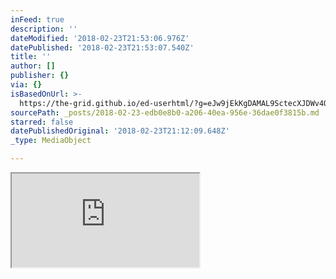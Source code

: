 ```yaml
---
inFeed: true
description: ''
dateModified: '2018-02-23T21:53:06.976Z'
datePublished: '2018-02-23T21:53:07.540Z'
title: ''
author: []
publisher: {}
via: {}
isBasedOnUrl: >-
  https://the-grid.github.io/ed-userhtml/?g=eJw9jEkKgDAMAL9SctecXJDWv4Qo2kIXmij6ew-KxxmGscLVFzV6l9WBrpdioJNeC2YhpeZImivvDVMs5LfkoBvGHoxUdrCrFpkQv6jlHDHIj9GnNgjMFt_l_AAbICht
sourcePath: _posts/2018-02-23-edb0e8b0-a206-40ea-956e-36dae0f3815b.md
starred: false
datePublishedOriginal: '2018-02-23T21:12:09.648Z'
_type: MediaObject

---
```

<iframe src="https://the-grid.github.io/ed-userhtml/?g=eJyFU0tu1EAQXZNTFN4MSOl4JgESPB8pmwASZJGBA5TbNZ5K-qfu8sBwotwjF6NtJygKGuGF1fW66tXndS2SjhwEZB9oWQj9kvIWdziiBTQoqDonPuqt0mgDcuuWxfvziw8FpKiXxVYkpKosH51OtLflbfprWnYnt6lYLcqRcnW02PhoV0evFg3vQBtMaVmgoSjKUkrY0ousZMiSk0ennikH9vHsQve88OKJjSyyydUG6eJBtsGpgCN4-oJBTVtvGorL4rKJuRiCR6-yz1d3It49JdFojBKvUAv3qCAEtVOz_N-qU2gU1xB95xpq1BlsvBPV--guqgBW1Wp2qLLU1ZZzN0n2JrdWo75rByalvfGxim39Znb-7hhOzy6OYfp2PpD_JG63Un2cTkc78W-qZhfh12hu0LLZVzD5lq1EMaJMjmGiMARDKu2TkO2Bk_XV9fp7nqa6obYzGHtwjQ6uIjrNSfseuPG1l-G0ptYT_PjSnz-T2ZGwRrimjnrka6e5QfiUY5sBSOiSyul5M5nnUaTcDgTPTijCa7bBR0En89rHLIOK2HCXKjjLXViMLTuV84q3Fcwi2ecRAZuGXZsVCYcv_xdsaCMVnB64jcOA_7luOOWnk0fLzrAjVRuv7547jKpBL9s06zVKxsa8gMaeK-cdzYvVpdYP9wnyKmbxQk7JD_eRFuX4CPMWlcMa_QG7M0ln" height="150" style=""></iframe>
